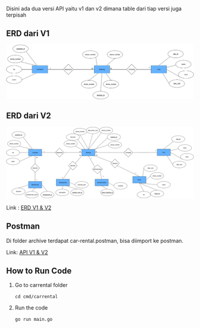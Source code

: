 Disini ada dua versi API yaitu v1 dan v2 dimana table dari tiap versi juga terpisah


## ERD dari V1
![v1](./archive/V1.png)

## ERD dari V2
![v2](./archive/V2.png)

Link : [ERD V1 & V2](https://drive.google.com/file/d/1FBfhe8KrwiHM_vQ_WQ8EZ82Z5OXFD6Yc/view?usp=sharing)

## Postman

Di folder archive terdapat car-rental.postman, bisa diimport ke postman.

Link: [API V1 & V2](https://web.postman.co/workspace/Testing-API~08f43fd0-7405-42ef-9080-e87473e803df/collection/27782969-aba258ad-f17b-42ae-bf2b-1398711deabe?action=share&source=copy-link&creator=27782969)

## How to Run Code
1. Go to carrental folder
    ```
    cd cmd/carrental
    ```
2. Run the code
    ```
    go run main.go
    ```